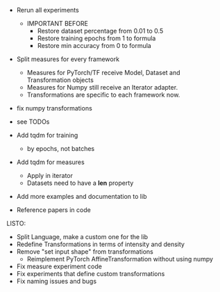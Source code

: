 
* Rerun all experiments
    * IMPORTANT BEFORE
        * Restore dataset percentage from 0.01 to 0.5
        * Restore training epochs from 1 to formula
        * Restore min accuracy from 0 to formula
* Split measures for every framework
    * Measures for PyTorch/TF receive Model, Dataset and Transformation objects
    * Measures for Numpy still receive an Iterator adapter. 
    * Transformations are specific to each framework now.
* fix numpy transformations
* see TODOs

* Add tqdm for training
    * by epochs, not batches
* Add tqdm for measures
    * Apply in iterator
    * Datasets need to have a __len__ property



* Add more examples and documentation to lib
* Reference papers in code

LISTO:

* Split Language, make a custom one for the lib
* Redefine Transformations in terms of intensity and density 
* Remove "set input shape" from
 transformations
    * Reimplement PyTorch AffineTransformation without using numpy     
* Fix measure experiment code
* Fix experiments that define custom transformations
* Fix naming issues and bugs